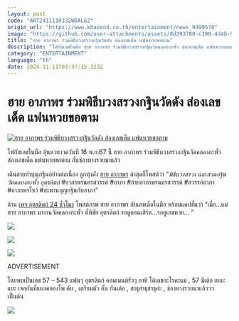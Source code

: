 ```yaml
---
layout: post
code: "ART2411110332WOAL6Z"
origin_url: "https://www.khaosod.co.th/entertainment/news_9499578"
image: "https://github.com/user-attachments/assets/8d293780-c190-4d4b-95b5-76840f521c54"
title: "ฮาย อาภาพร ร่วมพิธีบวงสรวงกฐินวัดดัง ส่องเลขเด็ด แฟนหวยขอตาม"
description: "โฟกัสเลขในมือ ฮาย อาภาพร ร่วมพิธีบวงสรวงกฐินวัดคลองกะพั้ว ส่องเลขเด็ด แฟนหวยขอตาม ลั่นช่องทางรวยมาแล้ว เดินสายทำบุญกฐินอย่างต่อเนื่อง"
category: "ENTERTAINMENT"
language: "th"
date: 2024-11-11T03:37:15.323Z
---
```


# ฮาย อาภาพร ร่วมพิธีบวงสรวงกฐินวัดดัง ส่องเลขเด็ด แฟนหวยขอตาม

[![ฮาย อาภาพร ร่วมพิธีบวงสรวงกฐินวัดดัง ส่องเลขเด็ด แฟนหวยขอตาม](https://www.khaosod.co.th/wpapp/uploads/2024/11/hiwatklongkapua1111679998.jpg "ฮาย อาภาพร ร่วมพิธีบวงสรวงกฐินวัดดัง ส่องเลขเด็ด แฟนหวยขอตาม")](https://www.khaosod.co.th/wpapp/uploads/2024/11/hiwatklongkapua1111679998.jpg)

โฟกัสเลขในมือ ลุ้นหวยงวดวันที่ 16 พ.ย.67 นี้ ฮาย อาภาพร ร่วมพิธีบวงสรวงกฐินวัดคลองกะพั้ว ส่องเลขเด็ด แฟนหวยขอตาม ลั่นช่องทางรวยมาแล้ว

เดินสายทำบุญกฐินอย่างต่อเนื่อง ลูกทุ่งดัง [ฮาย อาภาพร](https://www.facebook.com/hiarpa88) ล่าสุดก็โพสต์ว่า _“พิธีบวงสรวง และสวดกฐินวัดคลองกะพั้ว อุตรดิตถ์_ #อาภาพรนครสวรรค์ #อาภา #ฮายอาภาพรนครสวรรค์ #สวรรค์อาภา #อาภาพรโชว์ #สะพานบุญกฐินกับอาภา”

ด้าน [เพจ อุตรดิตถ์ 24 ชั่วโมง](https://www.facebook.com/ut24hrs) โพสต์ภาพ ฮาย อาภาพร กับเลขเด็ดในมือ พร้อมแคปชั่นว่า “เมื่อ…แม่ฮาย อาภาพร มางานวัดคลองกะพั้ว ที่พิชัย อุตรดิตถ์ รอดูคอนเสิร์ต…รอดูเลขหวย… ”

[![](https://www.khaosod.co.th/wpapp/uploads/2024/11/hiwatklongkapua1111672.jpg)](https://www.khaosod.co.th/wpapp/uploads/2024/11/hiwatklongkapua1111672.jpg)

[![](https://www.khaosod.co.th/wpapp/uploads/2024/11/hiwatklongkapua11116712.jpg)](https://www.khaosod.co.th/wpapp/uploads/2024/11/hiwatklongkapua11116712.jpg)

[![](https://www.khaosod.co.th/wpapp/uploads/2024/11/466124682_974382924723357_7534621945186420574_n.jpg)](https://www.khaosod.co.th/wpapp/uploads/2024/11/466124682_974382924723357_7534621945186420574_n.jpg)

ADVERTISEMENT

โดยพบเป็นเลข 57 – 543 แฟนๆ อุตรดิตถ์ คอมเมนต์รัวๆ อาทิ ได้เลขอะไรคะแม่ , 57 มีเด้อ เยอะแยะ เจอกันที่แผงคลองโพ คับ , เตรียมตัว อั้น กันเด้อ , สาธุสาธุสาธุค่ะ , ช่องทางรวยมาแล้ววว เป็นต้น

[![](https://www.khaosod.co.th/wpapp/uploads/2024/11/hiwatklongkapua11116711.jpg)](https://www.khaosod.co.th/wpapp/uploads/2024/11/hiwatklongkapua11116711.jpg)